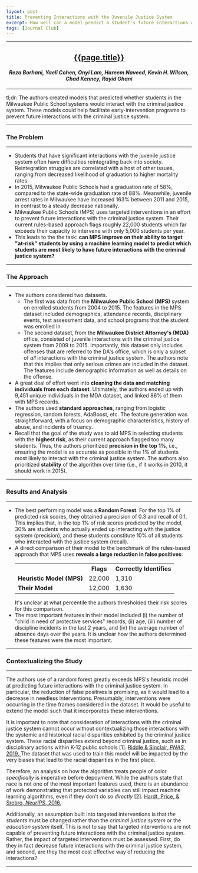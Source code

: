 ```yaml
---
layout: post
title: Preventing Interactions with the Juvenile Justice System
excerpt: How well can a model predict a student's future interactions with the justice system?
tags: [Journal Club]
---
```

<hr class="rule-header-title-top">
<h2 align="center"><a href="https://onyilam.github.io/juvenile.pdf">{{page.title}}</a></h2>
<h4 align="center"><i>Reza Borhani, Yaeli Cohen, Onyi Lam, Hareem Naveed,
                      Kevin H. Wilson, Chad Kenney, Rayid Ghani</i></h4>
<hr class="rule-header-title-bottom">
tl;dr: The authors created models that predicted whether students in the Milwaukee
Public School systems would interact with the criminal justice system. These models
could help facilitate early-intervention programs to prevent future interactions
with the criminal justice system.
<hr class="rule-header-top">
<h3>The Problem</h3>
<hr class="rule-header-bottom">
<ul>
    <li>Students that have significant interactions with the juvenile justice
        system often have difficulties reintegrating back into society. Reintegration 
        struggles are correlated with a host of other issues, ranging from decreased
        likelihood of graduation to higher mortality rates.</li>
    <li>In 2015, Milwaukee Public Schools had a graduation rate of 58%, compared to
        the state-wide graduation rate of 88%. Meanwhile, juvenile arrest rates
        in Milwaukee have increased 163% between 2011 and 2015, in contrast to
        a steady decrease nationally.</li>
    <li>Milwaukee Public Schools (MPS) uses targeted interventions in an effort to prevent
        future interactions with the criminal justice system. Their current rules-based
        approach flags roughly 22,000 students which far exceeds their capacity
        to intervene with only 5,000 students per year.</li>
    <li>This leads to the the task: <b>can MPS improve on their ability to target
        "at-risk" students by using a machine learning model to predict which
        students are most likely to have future interactions with the criminal
        justice system?</b></li>
</ul>
<hr class="rule-header-top">
<h3>The Approach</h3>
<hr class="rule-header-bottom">
<ul>
    <li>The authors considered two datasets.
        <ul>
            <li>The first was data from the <b>Milwaukee Public School (MPS)</b> system
            on enrolled students from 2004 to 2015. The features in the MPS
            dataset included demographics, attendance records, disciplinary
            events, test assessment data, and school programs that the student
            was enrolled in.</li>
            <li>The second dataset, from the <b>Milwaukee District Attorney's (MDA)</b>
            office, consisted of juvenile interactions with the criminal justice
            system from 2009 to 2015. Importantly, this dataset only includes
            offenses that are referred to the DA's office, which is only a
            subset of <i>all</i> interactions with the criminal justice system.
            The authors note that this implies that only serious crimes are
            included in the dataset. The features include demographic
            information as well as details on the offense.</li>
        </ul>
    </li>
    <li>A great deal of effort went into <b>cleaning the data and matching
    individuals from each dataset</b>. Ultimately, the authors ended up with
    9,451 unique individuals in the MDA dataset, and linked 86% of them with
    MPS records.</li>
    <li>The authors used <b>standard approaches</b>, ranging from logistic regression,
    random forests, AdaBoost, etc. The feature generation was
    straightforward, with a focus on demographic characteristics, history of
    abuse, and incidents of truancy.</li>
    <li>Recall that the goal of the study was to aid MPS in selecting students
    with the <b>highest risk</b>, as their current approach flagged too many students.
    Thus, the authors prioritized <b>precision in the top 1%</b>, i.e., ensuring the
    model is as accurate as possible in the 1% of students most likely to interact
    with the criminal justice system. The authors also prioritized <b>stability</b>
    of the algorithm over time (i.e., if it works in 2010, it should work in 2015).</li>
</ul>
<hr class="rule-header-top">
<h3>Results and Analysis</h3>
<hr class="rule-header-bottom">
<ul>
    <li>The best performing model was a <b>Random Forest</b>. For the top 1% of predicted risk scores, they obtained a precision of 0.3 and recall of 0.1. This implies that, in the top 1% of risk scores predicted by the model, 30% are students who actually ended up interacting with the justice system (precision), and these students constitute 10% of all students who interacted with the justice system (recall).</li>
    <li>A direct comparison of their model to the benchmark of the rules-based approach that MPS uses <b>reveals a large reduction in false positives</b>:
    <table style="width:100%">
    <tr>
        <th></th>
        <th>Flags</th>
        <th>Correctly Identifies</th>
    </tr>
    <tr>
        <td><b>Heuristic Model (MPS)</b></td>
        <td>22,000</td>
        <td>1,310</td>
    </tr>
    <tr>
        <td><b>Their Model</b></td>
        <td>12,000</td>
        <td>1,630</td>
    </tr>
    </table>
    It's unclear at what percentile the authors thresholded their risk scores for this comparison.</li>
    <li>The most important features in their model included (i) the number of "child in need of protective services" records, (ii) age, (iii) number of discipline incidents in the last 2 years, and (iv) the average number of absence days over the years. It is unclear how the authors determined these features were the most important.</li>
</ul>
<hr class="rule-header-top">
<h3>Contextualizing the Study</h3>
<hr class="rule-header-bottom">
The authors use of a random forest greatly exceeds MPS's heuristic model at
predicting future interactions with the criminal
justice system. In particular, the reduction of false positives is
promising, as it would lead to a decrease in needless interventions. Presumably,
interventions were occurring in the time frames considered in the dataset. It would
be useful to extend the model such that it incorporates these interventions.

It is important to note that consideration of interactions with the criminal justice
system cannot occur without contextualizing those interactions with the systemic
and historical racial disparities exhibited by the criminal justice system. These
racial disparities extend beyond criminal justice, such as in
disciplinary actions within K-12 public schools
<a class="reference">[1].</a>
<span class="citation">
    <a href="https://www.pnas.org/content/116/17/8255">
        Riddle & Sinclair, <i>PNAS</i>, 2019.
    </a>
</span>
The dataset
that was used to train this model will be impacted by the very biases that lead to
the racial disparities in the first place.

Therefore, an analysis on how the algorithm treats people of color <i>specifically</i>
is imperative before depoyment. While the authors state that race is not one of
the most important features used, there is an abundance of work demonstrating
that protected variables can still impact machine learning algorithms, even if
they don't do so <i>directly</i>
<a class="reference">[2].</a>
<span class="citation">
    <a href="https://papers.nips.cc/paper/6374-equality-of-opportunity-in-supervised-learning">
        Hardt, Price, & Srebro, <i>NeurIPS</i>, 2016.
    </a>
</span>

Additionally, an assumption built into targeted interventions is that
<i>the students</i> must be changed rather than the <i>criminal justice system</i>
or the <i>education system</i> itself. This is not to say that targeted interventions
are not capable of preventing future interactions with the criminal justice system.
Rather, the impact of targeted interventions must be
assessed. First, do they in fact decrease future interactions with the criminal
justice system, and second, are they the most cost effective way of reducing 
the interactions?

<hr class="rule-header-title-bottom">
